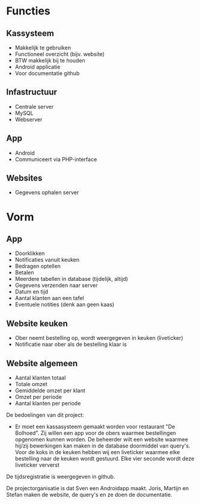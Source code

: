 Functies
===
Kassysteem
---
* Makkelijk te gebruiken
*	Functioneel overzicht (bijv. website)
*	BTW makkelijk bij te houden	
*	Android applicatie	
*	Voor documentatie github

Infastructuur
---
*	Centrale server
*	MySQL
*	Webserver

App
---
*	Android
*	Communiceert via PHP-interface

Websites
---
*	Gegevens ophalen server

Vorm
===
App
---
*	Doorklikken
*	Notificaties vanuit keuken
*	Bedragen optellen
*	Betalen
*	Meerdere tabellen in database (tijdelijk, altijd)
*	Gegevens verzenden naar server
*	Datum en tijd
*	Aantal klanten aan een tafel
*	Eventuele notities (denk aan geen kaas)

Website keuken
---
*	Ober neemt bestelling op, wordt weergegeven in keuken (liveticker)
*	Notificatie naar ober als de bestelling klaar is

Website algemeen
---
*	Aantal klanten totaal
*	Totale omzet
*	Gemiddelde omzet per klant
*	Omzet per periode
*	Aantal klanten per periode


De bedoelingen van dit project:
* Er moet een kassasysteem gemaakt worden voor restaurant "De Bolhoed". Zij willen een app voor de obers waarmee 
  bestellingen opgenomen kunnen worden. De beheerder wilt een website waarmee hij/zij bewerkingen kan maken in de         database doormiddel van query's. Voor de koks in de keuken hebben wij een liveticker waarmee elke bestelling naar de    keuken wordt gestuurd. Elke vier seconde wordt deze liveticker ververst 

De tijdsregistratie is weergegeven in github. 

De projectorganisatie is dat Sven een Androidapp maakt. Joris, Martijn en Stefan maken de website, de query's en ze doen de documentatie.
